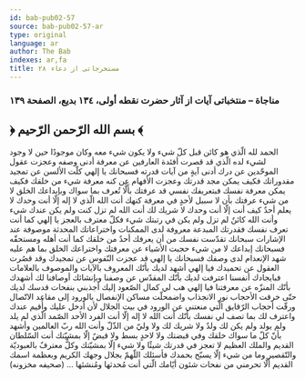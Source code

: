 ```yaml
---
id: bab-pub02-57
source: bab-pub02-57-ar
type: original
language: ar
author: The Bab
indexes: ar,fa
title: مستخرجاتى از دعاء ۲۸
---
```

### مناجاة – منتخباتى آيات از آثار حضرت نقطه أولى، ۱۳٤ بديع، الصفحة ۱۳۹

## ﴿ بسم الله الرّحمن الرّحيم ﴾

الحمد لله الّذي هو كائن قبل كلّ شيء ولا يكون شيء معه وكان موجودًا حين لا وجود لشيء لده الّذي قد قصرت أفئدة العارفين عن معرفة أدنى وصفه وعجزت عقول الموحّدين عن درك أدنى آيةٍ من آيات قدرته فسبحانك يا إلهي كلّت الألسن عن تمجيد مقدوراتك فكيف يمكن مجد قدرتك وعجزت الأفهام عن كنه معرفة شيء من خلقك فكيف يمكن معرفة نفسك فبتعريفك نفسي قد عرفتك بأَلَّا تُعرف بما سواك وبإبداعك الخلق لا من شيء عرفتك بأن لا سبيل لأحدٍ في معرفة كنهك أنت الله الّذي لا إله إلّا أنت وحدك لا يعلم أحدٌ كيف أنت إلّا أنت وحدك لا شريك لك أنت الله لم تزل كنت ولم يكن عندك شيء وأنت الله كائنٌ لم تزل ولم يكن في رتبتك شيء فكلّ معترف بالعجز يا إلهي كما أنت تعرف نفسك فقدرتك المبدعة معروفة لدى الممكنات واختراعاتك المحدثة موصوفة عند الإشارات سبحانك تقدّست نفسك من أن يعرفك أحدٌ من خلقك كما أنت أهله ومستحقّه فسبحانك إبداعك لا من شيء حجبت الأشياء عن معرفتك واختراعك الخلق بما هم عليه شهد الإنعدام لدى وصفك فسبحانك يا إلهي قد عجزت النّفوس عن تمجيدك وقد قصُرت العقول عن تحميدك فيا إلهي أشهد لديك بأنّك المعروف بالآيات والموصوف بالعلامات فبايجادك أنفسنا اعترفت لديك بأنّك المقدّس عن وصفنا وبإنشائك أوصافنا لك أشهدك بأنّك المنزّه عن معرفتنا فيا إلهي هب لي كمال الصّعود إليك أجذبني بنفحات قدسك لديك حتّى خرقت الأحجاب نور الانجذاب واضمحلّت مساكن الإنفصال بالورود إلى مقاعد الاتّصال ورقّت أحجاب الرّقايق الّتي منعتني عن الورود في بيت الجلال لأن أدخل عليك وأُقيم عندك واعترف لك بما تصف لي نفسك بأنّك أنت الله لا إله إلّا أنت الفرد الأحد الصّمد الّذي لم يلد ولم يولد ولم يكن لك ولدٌ ولا شريك لك ولا وليّ من الذّلّ وأنت الله ربّ العالمين وأشهد بأنّ كلّ ما سواك خلقك وفي قبضتك ولا لاحدٍ بسط ولا قبضٌ إلّا بمشيّتك أنت السّلطان القديم والملك العظيم لا تعجز في قدرتك شيئًا ولا شيء إلّا بمشيّتك وكلٌّ معترفٌ بالعبوديّة والتّقصير وما من شيء إلّا يسبّح بحمدك فأسئلك اللّهمّ بجلال وجهك الكريم وبعظمة اسمك القديم أَلَّا تحرمني من نفحات شئون أيّامك الّتي أنت مُحدثها ومُنشئها ... (صحيفه مخزونه)
